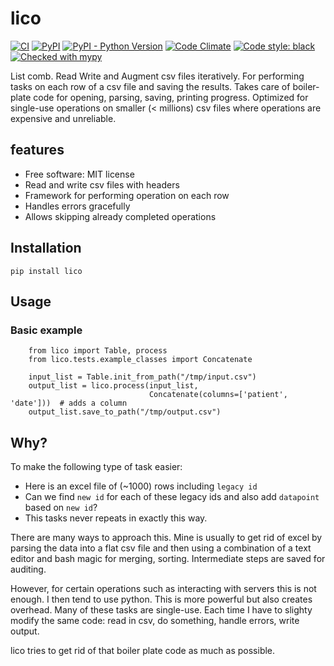 # lico


[![CI](https://github.com/sjoerdk/lico/actions/workflows/build.yml/badge.svg?branch=master)](https://github.com/sjoerdk/lico/actions/workflows/build.yml?query=branch%3Amaster)
[![PyPI](https://img.shields.io/pypi/v/dicomtrolley)](https://pypi.org/project/dicomtrolley/)
[![PyPI - Python Version](https://img.shields.io/pypi/pyversions/dicomtrolley)](https://pypi.org/project/dicomtrolley/)
[![Code Climate](https://codeclimate.com/github/sjoerdk/lico/badges/gpa.svg)](https://codeclimate.com/github/sjoerdk/lico)
[![Code style: black](https://img.shields.io/badge/code%20style-black-000000.svg)](https://github.com/psf/black)
[![Checked with mypy](http://www.mypy-lang.org/static/mypy_badge.svg)](http://mypy-lang.org/)

List comb. Read Write and Augment csv files iteratively. For performing tasks on each row of a csv file and saving the
results. Takes care of boiler-plate code for opening, parsing, saving, printing progress. Optimized for single-use
operations on smaller (< millions) csv files where operations are expensive and unreliable.

## features 

* Free software: MIT license
* Read and write csv files with headers
* Framework for performing operation on each row
* Handles errors gracefully
* Allows skipping already completed operations


## Installation 

```
pip install lico
```

## Usage

### Basic example
```
    from lico import Table, process
    from lico.tests.example_classes import Concatenate

    input_list = Table.init_from_path("/tmp/input.csv")
    output_list = lico.process(input_list,
                               Concatenate(columns=['patient', 'date']))  # adds a column
    output_list.save_to_path("/tmp/output.csv")
```

## Why?

To make the following type of task easier:

* Here is an excel file of (~1000) rows including `legacy id`
* Can we find `new id` for each of these legacy ids and also add `datapoint` based on `new id`?
* This tasks never repeats in exactly this way.

There are many ways to approach this. Mine is usually to get rid of excel by parsing the data into a flat
csv file and then using a combination of a text editor and bash magic for merging, sorting. Intermediate
steps are saved for auditing.

However, for certain operations such as interacting with servers this is not enough. I then tend to use python.
This is more powerful but also creates overhead. Many of these tasks are single-use. Each time I have to slighty
modify the same code: read in csv, do something, handle errors, write output.

lico tries to get rid of that boiler plate code as much as possible.

